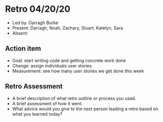 # Retro 04/20/20

* Led by: Darragh Burke
* Present: Darragh, Noah, Zachary, Stuart, Katelyn, Sara
* Absent: 

## Action item

* Goal: start writing code and getting concrete work done
* Change: assign individuals user stories
* Measurement: see how many user stories we get done this week



## Retro Assessment

* A brief description of what retro outline or process you used.
* A brief assessment of how it went.
* What advice would you give to the next person leading a retro
  based on what you learned today?
